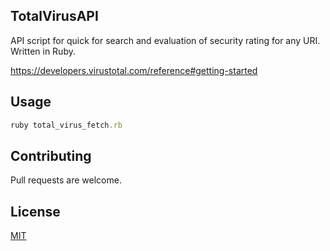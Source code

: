 ## TotalVirusAPI

API script for quick for search and evaluation of security rating for any URI. Written in Ruby.

https://developers.virustotal.com/reference#getting-started

## Usage

```ruby
ruby total_virus_fetch.rb
```

## Contributing
Pull requests are welcome. 

## License
[MIT](https://choosealicense.com/licenses/mit/)
